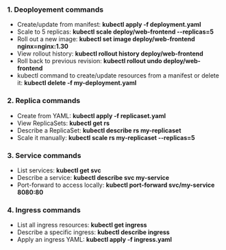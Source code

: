 ### 1. Deoployement commands
- Create/update from manifest: **kubectl apply -f deployment.yaml**
- Scale to 5 replicas:  **kubectl scale deploy/web-frontend --replicas=5**
- Roll out a new image:  **kubectl set image deploy/web-frontend nginx=nginx:1.30**
- View rollout history: **kubectl rollout history deploy/web-frontend**
- Roll back to previous revision:  **kubectl rollout undo deploy/web-frontend**
- kubectl command to create/update resources from a manifest or delete it:
**kubectl delete -f my-deployment.yaml**
### 2. Replica commands
- Create from YAML:  **kubectl apply -f replicaset.yaml**
- View ReplicaSets:  **kubectl get rs**
- Describe a ReplicaSet:  **kubectl describe rs my-replicaset**
- Scale it manually:  **kubectl scale rs my-replicaset --replicas=5**
### 3. Service commands
- List services:   **kubectl get svc**
- Describe a service:  **kubectl describe svc my-service**
- Port-forward to access locally:  **kubectl port-forward svc/my-service 8080:80**
### 4. Ingress commands
- List all ingress resources: **kubectl get ingress**
- Describe a specific ingress: **kubectl describe ingress <ingress-name>**
- Apply an ingress YAML: **kubectl apply -f ingress.yaml**

